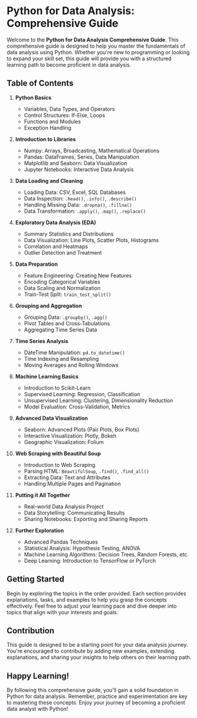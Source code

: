 # Python for Data Analysis: Comprehensive Guide

Welcome to the **Python for Data Analysis Comprehensive Guide**. This comprehensive guide is designed to help you master the fundamentals of data analysis using Python. Whether you're new to programming or looking to expand your skill set, this guide will provide you with a structured learning path to become proficient in data analysis.

## Table of Contents

1. **Python Basics**
    - Variables, Data Types, and Operators
    - Control Structures: If-Else, Loops
    - Functions and Modules
    - Exception Handling

2. **Introduction to Libraries**
    - Numpy: Arrays, Broadcasting, Mathematical Operations
    - Pandas: DataFrames, Series, Data Manipulation
    - Matplotlib and Seaborn: Data Visualization
    - Jupyter Notebooks: Interactive Data Analysis

3. **Data Loading and Cleaning**
    - Loading Data: CSV, Excel, SQL Databases
    - Data Inspection: `.head()`, `.info()`, `.describe()`
    - Handling Missing Data: `.dropna()`, `.fillna()`
    - Data Transformation: `.apply()`, `.map()`, `.replace()`

4. **Exploratory Data Analysis (EDA)**
    - Summary Statistics and Distributions
    - Data Visualization: Line Plots, Scatter Plots, Histograms
    - Correlation and Heatmaps
    - Outlier Detection and Treatment

5. **Data Preparation**
    - Feature Engineering: Creating New Features
    - Encoding Categorical Variables
    - Data Scaling and Normalization
    - Train-Test Split: `train_test_split()`

6. **Grouping and Aggregation**
    - Grouping Data: `.groupby()`, `.agg()`
    - Pivot Tables and Cross-Tabulations
    - Aggregating Time Series Data

7. **Time Series Analysis**
    - DateTime Manipulation: `pd.to_datetime()`
    - Time Indexing and Resampling
    - Moving Averages and Rolling Windows

8. **Machine Learning Basics**
    - Introduction to Scikit-Learn
    - Supervised Learning: Regression, Classification
    - Unsupervised Learning: Clustering, Dimensionality Reduction
    - Model Evaluation: Cross-Validation, Metrics

9. **Advanced Data Visualization**
    - Seaborn: Advanced Plots (Pair Plots, Box Plots)
    - Interactive Visualization: Plotly, Bokeh
    - Geographic Visualization: Folium

10. **Web Scraping with Beautiful Soup**
    - Introduction to Web Scraping
    - Parsing HTML: `BeautifulSoup`, `.find()`, `.find_all()`
    - Extracting Data: Text and Attributes
    - Handling Multiple Pages and Pagination

11. **Putting it All Together**
    - Real-world Data Analysis Project
    - Data Storytelling: Communicating Results
    - Sharing Notebooks: Exporting and Sharing Reports

12. **Further Exploration**
    - Advanced Pandas Techniques
    - Statistical Analysis: Hypothesis Testing, ANOVA
    - Machine Learning Algorithms: Decision Trees, Random Forests, etc.
    - Deep Learning: Introduction to TensorFlow or PyTorch

## Getting Started

Begin by exploring the topics in the order provided. Each section provides explanations, tasks, and examples to help you grasp the concepts effectively. Feel free to adjust your learning pace and dive deeper into topics that align with your interests and goals.

## Contribution

This guide is designed to be a starting point for your data analysis journey. You're encouraged to contribute by adding new examples, extending explanations, and sharing your insights to help others on their learning path.

## Happy Learning!

By following this comprehensive guide, you'll gain a solid foundation in Python for data analysis. Remember, practice and experimentation are key to mastering these concepts. Enjoy your journey of becoming a proficient data analyst with Python!
